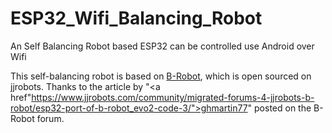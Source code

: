 # ESP32_Wifi_Balancing_Robot
 An Self Balancing Robot based ESP32 can be controlled use Android over Wifi

This self-balancing robot is based on <a href="https://www.jjrobots.com/much-more-than-a-self-balancing-robot/">B-Robot</a>, which is open sourced on jjrobots. Thanks to the article by "<a href"https://www.jjrobots.com/community/migrated-forums-4-jjrobots-b-robot/esp32-port-of-b-robot_evo2-code-3/">ghmartin77</a>" posted on the B-Robot forum.
